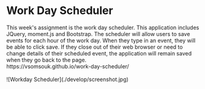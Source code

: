 <h1>Work Day Scheduler</h1>
</ br>
</ br>
This week's assignment is the work day scheduler. This application includes JQuery, moment.js and Bootstrap. The scheduler will allow users to save events for each hour of the work day. When they type in an event, they will be able to click save. If they close out of their web browser or need to change details of their scheduled event, the application will remain saved when they go back to the page. 
<br>
https://vsomsouk.github.io/work-day-scheduler/
<br>
<br>
![Workday Scheduler](./develop/screenshot.jpg)